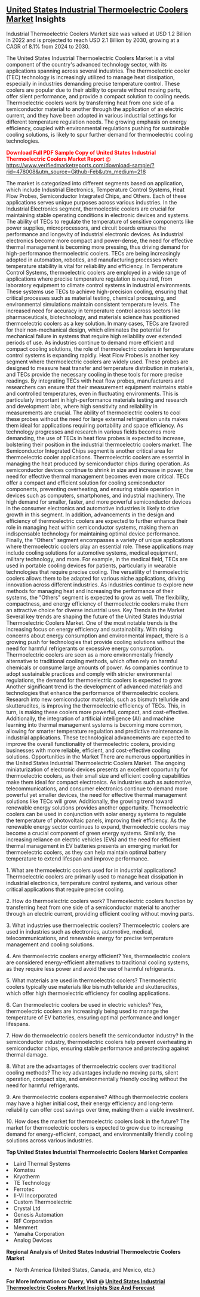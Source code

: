 <h2><a href="https://www.verifiedmarketreports.com/download-sample/?rid=478008&amp;utm_source=Github-Feb&amp;utm_medium=218" target="_blank">United States Industrial Thermoelectric Coolers Market</a> Insights</h2><p>Industrial Thermoelectric Coolers Market size was valued at USD 1.2 Billion in 2022 and is projected to reach USD 2.1 Billion by 2030, growing at a CAGR of 8.1% from 2024 to 2030.</p><p><p>The United States Industrial Thermoelectric Coolers Market is a vital component of the country's advanced technology sector, with its applications spanning across several industries. The thermoelectric cooler (TEC) technology is increasingly utilized to manage heat dissipation, especially in industries demanding precise temperature control. These coolers are popular due to their ability to operate without moving parts, offer silent performance, and provide a compact solution to cooling needs. Thermoelectric coolers work by transferring heat from one side of a semiconductor material to another through the application of an electric current, and they have been adopted in various industrial settings for different temperature regulation needs. The growing emphasis on energy efficiency, coupled with environmental regulations pushing for sustainable cooling solutions, is likely to spur further demand for thermoelectric cooling technologies. <p><span class=""><span style="color: #ff0000;"><strong>Download Full PDF Sample Copy of United States Industrial Thermoelectric Coolers Market Report</strong> @ </span><a href="https://www.verifiedmarketreports.com/download-sample/?rid=478008&amp;utm_source=Github-Feb&amp;utm_medium=218" target="_blank">https://www.verifiedmarketreports.com/download-sample/?rid=478008&amp;utm_source=Github-Feb&amp;utm_medium=218</a></span></p> The market is categorized into different segments based on application, which include Industrial Electronics, Temperature Control Systems, Heat Flow Probes, Semiconductor Integrated Chips, and Others. Each of these applications serves unique purposes across various industries. In the Industrial Electronics segment, thermoelectric coolers are crucial for maintaining stable operating conditions in electronic devices and systems. The ability of TECs to regulate the temperature of sensitive components like power supplies, microprocessors, and circuit boards ensures the performance and longevity of industrial electronic devices. As industrial electronics become more compact and power-dense, the need for effective thermal management is becoming more pressing, thus driving demand for high-performance thermoelectric coolers. TECs are being increasingly adopted in automation, robotics, and manufacturing processes where temperature stability is vital for reliability and efficiency. In Temperature Control Systems, thermoelectric coolers are employed in a wide range of applications where precise temperature regulation is required, from laboratory equipment to climate control systems in industrial environments. These systems use TECs to achieve high-precision cooling, ensuring that critical processes such as material testing, chemical processing, and environmental simulations maintain consistent temperature levels. The increased need for accuracy in temperature control across sectors like pharmaceuticals, biotechnology, and materials science has positioned thermoelectric coolers as a key solution. In many cases, TECs are favored for their non-mechanical design, which eliminates the potential for mechanical failure in systems that require high reliability over extended periods of use. As industries continue to demand more efficient and compact cooling solutions, the role of thermoelectric coolers in temperature control systems is expanding rapidly. Heat Flow Probes is another key segment where thermoelectric coolers are widely used. These probes are designed to measure heat transfer and temperature distribution in materials, and TECs provide the necessary cooling in these tools for more precise readings. By integrating TECs with heat flow probes, manufacturers and researchers can ensure that their measurement equipment maintains stable and controlled temperatures, even in fluctuating environments. This is particularly important in high-performance materials testing and research and development labs, where high sensitivity and reliability in measurements are crucial. The ability of thermoelectric coolers to cool these probes without the need for large external refrigeration units makes them ideal for applications requiring portability and space efficiency. As technology progresses and research in various fields becomes more demanding, the use of TECs in heat flow probes is expected to increase, bolstering their position in the industrial thermoelectric coolers market. The Semiconductor Integrated Chips segment is another critical area for thermoelectric cooler applications. Thermoelectric coolers are essential in managing the heat produced by semiconductor chips during operation. As semiconductor devices continue to shrink in size and increase in power, the need for effective thermal management becomes even more critical. TECs offer a compact and efficient solution for cooling semiconductor components, preventing overheating, and ensuring stable operation in devices such as computers, smartphones, and industrial machinery. The high demand for smaller, faster, and more powerful semiconductor devices in the consumer electronics and automotive industries is likely to drive growth in this segment. In addition, advancements in the design and efficiency of thermoelectric coolers are expected to further enhance their role in managing heat within semiconductor systems, making them an indispensable technology for maintaining optimal device performance. Finally, the "Others" segment encompasses a variety of unique applications where thermoelectric coolers play an essential role. These applications may include cooling solutions for automotive systems, medical equipment, military technology, and more. For example, in the medical field, TECs are used in portable cooling devices for patients, particularly in wearable technologies that require precise cooling. The versatility of thermoelectric coolers allows them to be adapted for various niche applications, driving innovation across different industries. As industries continue to explore new methods for managing heat and increasing the performance of their systems, the "Others" segment is expected to grow as well. The flexibility, compactness, and energy efficiency of thermoelectric coolers make them an attractive choice for diverse industrial uses. Key Trends in the Market Several key trends are shaping the future of the United States Industrial Thermoelectric Coolers Market. One of the most notable trends is the increasing focus on energy efficiency and sustainability. With rising concerns about energy consumption and environmental impact, there is a growing push for technologies that provide cooling solutions without the need for harmful refrigerants or excessive energy consumption. Thermoelectric coolers are seen as a more environmentally friendly alternative to traditional cooling methods, which often rely on harmful chemicals or consume large amounts of power. As companies continue to adopt sustainable practices and comply with stricter environmental regulations, the demand for thermoelectric coolers is expected to grow. Another significant trend is the development of advanced materials and technologies that enhance the performance of thermoelectric coolers. Research into new semiconductor materials, such as bismuth telluride and skutterudites, is improving the thermoelectric efficiency of TECs. This, in turn, is making these coolers more powerful, compact, and cost-effective. Additionally, the integration of artificial intelligence (AI) and machine learning into thermal management systems is becoming more common, allowing for smarter temperature regulation and predictive maintenance in industrial applications. These technological advancements are expected to improve the overall functionality of thermoelectric coolers, providing businesses with more reliable, efficient, and cost-effective cooling solutions. Opportunities in the Market There are numerous opportunities in the United States Industrial Thermoelectric Coolers Market. The ongoing miniaturization of electronic devices presents an excellent opportunity for thermoelectric coolers, as their small size and efficient cooling capabilities make them ideal for compact electronics. As industries such as automotive, telecommunications, and consumer electronics continue to demand more powerful yet smaller devices, the need for effective thermal management solutions like TECs will grow. Additionally, the growing trend toward renewable energy solutions provides another opportunity. Thermoelectric coolers can be used in conjunction with solar energy systems to regulate the temperature of photovoltaic panels, improving their efficiency. As the renewable energy sector continues to expand, thermoelectric coolers may become a crucial component of green energy systems. Similarly, the increasing reliance on electric vehicles (EVs) and the need for efficient thermal management in EV batteries presents an emerging market for thermoelectric coolers, as they can help maintain optimal battery temperature to extend lifespan and improve performance. <p>1. What are thermoelectric coolers used for in industrial applications? Thermoelectric coolers are primarily used to manage heat dissipation in industrial electronics, temperature control systems, and various other critical applications that require precise cooling.</p> <p>2. How do thermoelectric coolers work? Thermoelectric coolers function by transferring heat from one side of a semiconductor material to another through an electric current, providing efficient cooling without moving parts.</p> <p>3. What industries use thermoelectric coolers? Thermoelectric coolers are used in industries such as electronics, automotive, medical, telecommunications, and renewable energy for precise temperature management and cooling solutions.</p> <p>4. Are thermoelectric coolers energy efficient? Yes, thermoelectric coolers are considered energy-efficient alternatives to traditional cooling systems, as they require less power and avoid the use of harmful refrigerants.</p> <p>5. What materials are used in thermoelectric coolers? Thermoelectric coolers typically use materials like bismuth telluride and skutterudites, which offer high thermoelectric efficiency for cooling applications.</p> <p>6. Can thermoelectric coolers be used in electric vehicles? Yes, thermoelectric coolers are increasingly being used to manage the temperature of EV batteries, ensuring optimal performance and longer lifespans.</p> <p>7. How do thermoelectric coolers benefit the semiconductor industry? In the semiconductor industry, thermoelectric coolers help prevent overheating in semiconductor chips, ensuring stable performance and protecting against thermal damage.</p> <p>8. What are the advantages of thermoelectric coolers over traditional cooling methods? The key advantages include no moving parts, silent operation, compact size, and environmentally friendly cooling without the need for harmful refrigerants.</p> <p>9. Are thermoelectric coolers expensive? Although thermoelectric coolers may have a higher initial cost, their energy efficiency and long-term reliability can offer cost savings over time, making them a viable investment.</p> <p>10. How does the market for thermoelectric coolers look in the future? The market for thermoelectric coolers is expected to grow due to increasing demand for energy-efficient, compact, and environmentally friendly cooling solutions across various industries.</p></p><p><strong>Top United States Industrial Thermoelectric Coolers Market Companies</strong></p><div data-test-id=""><p><li>Laird Thermal Systems</li><li> Komatsu</li><li> Kryotherm</li><li> TE Technology</li><li> Ferrotec</li><li> II-VI Incorporated</li><li> Custom Thermoelectric</li><li> Crystal Ltd</li><li> Genesis Automation</li><li> RIF Corporation</li><li> Memmert</li><li> Yamaha Corporation</li><li> Analog Devices</li></p><div><strong>Regional Analysis of&nbsp;United States Industrial Thermoelectric Coolers Market</strong></div><ul><li dir="ltr"><p dir="ltr">North America&nbsp;(United States, Canada, and Mexico, etc.)</p></li></ul><p><strong>For More Information or Query, Visit @&nbsp;</strong><strong><a href="https://www.verifiedmarketreports.com/product/industrial-thermoelectric-coolers-market/?utm_source=Github-Feb&amp;utm_medium=218" target="_blank">United States Industrial Thermoelectric Coolers Market Insights Size And Forecast</a></strong></p></div>

